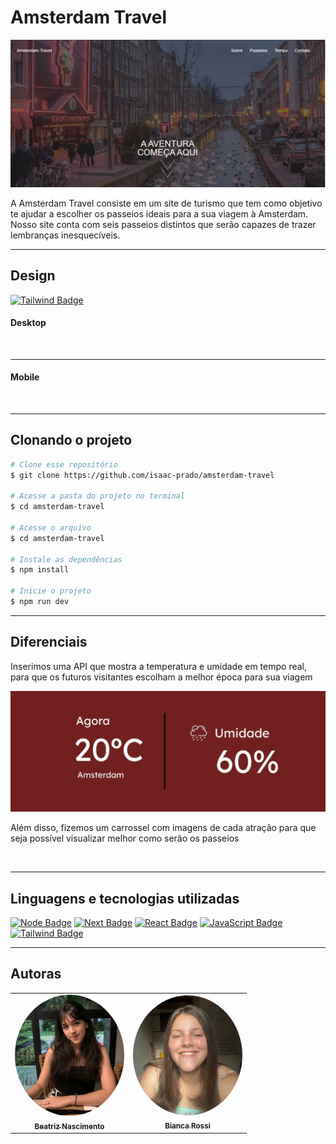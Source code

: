 # Amsterdam Travel

<img src="./amsterdam-travel/src/app/img/readme/home.jpeg" alt="Api de temperatura e umidade">
</center>

</p>
A Amsterdam Travel consiste em um site de turismo que tem como objetivo te ajudar a escolher os passeios ideais para a sua viagem à Amsterdam.
Nosso site conta com seis passeios distintos que serão capazes de trazer lembranças inesquecíveis.

---

## Design

[![Tailwind Badge](https://img.shields.io/badge/Figma-F24E1E.svg?style=for-the-badge&logo=Figma&logovColor=white)](https://www.figma.com/file/3auWc0qx4Tz9XvG2sfDXsC/Projeto-final?type=design&node-id=0%3A1&mode=design&t=5JwqRoXV2j07DR3c-1)

#### Desktop

<img src="./amsterdam-travel/src/app/img/readme/desktop.gif" alt="">
</center>

---

#### Mobile

<img src="./amsterdam-travel/src/app/img/readme/mobile.gif" alt="">
</center>

---

## Clonando o projeto

```bash
# Clone esse repositório
$ git clone https://github.com/isaac-prado/amsterdam-travel

# Acesse a pasta do projeto no terminal
$ cd amsterdam-travel

# Acesse o arquivo
$ cd amsterdam-travel

# Instale as dependências
$ npm install

# Inicie o projeto
$ npm run dev

```

---

## Diferenciais

Inserimos uma API que mostra a temperatura e umidade em tempo real, para que os futuros visitantes escolham a melhor época para sua viagem

<img src="./amsterdam-travel/src/app/img/readme/api.jpeg" alt="">

<p></p>
Além disso, fizemos um carrossel com imagens de cada atração para que seja possível visualizar melhor como serão os passeios
<p></p>

<img src="./amsterdam-travel/src/app/img/readme/carrossel.gif" alt="">

---

## Linguagens e tecnologias utilizadas

[![Node Badge](https://img.shields.io/badge/Node.js-339933.svg?style=for-the-badge&logo=nodedotjs&logoColor=white)](https://nodejs.org/en) [![Next Badge](https://img.shields.io/badge/Next.js-000000.svg?style=for-the-badge&logo=nextdotjs&logoColor=white)](https://nextjs.org/) [![React Badge](https://img.shields.io/badge/React-61DAFB.svg?style=for-the-badge&logo=React&logoColor=black)](https://pt-br.legacy.reactjs.org/) [![JavaScript Badge](https://img.shields.io/badge/JavaScript-F7DF1E.svg?style=for-the-badge&logo=JavaScript&logoColor=black)](https://developer.mozilla.org/en-US/docs/Web/JavaScript) [![Tailwind Badge](https://img.shields.io/badge/Tailwind%20CSS-06B6D4.svg?style=for-the-badge&logo=Tailwind-CSS&logoColor=white)](https://tailwindcss.com/)

---

## Autoras

<table style="">
    <td align="center"><a href="https://github.com/beatrizgnascimento"><img style="border-radius: 50%; width:175px;" src="./amsterdam-travel/src/app/img/readme/bia.jpeg" width="100px;" alt=""/><br /><sub><b>Beatriz Nascimento</b></sub></a><br /></td>
    <td align="center"><a href="https://github.com/bianca-rossi"><img style="border-radius: 50%; width:175px;" src="./amsterdam-travel/src/app/img/readme/bianca.jpeg" width="100px;" alt=""/><br /><sub><b>Bianca Rossi</b></sub></a><br /></td>
</table>
